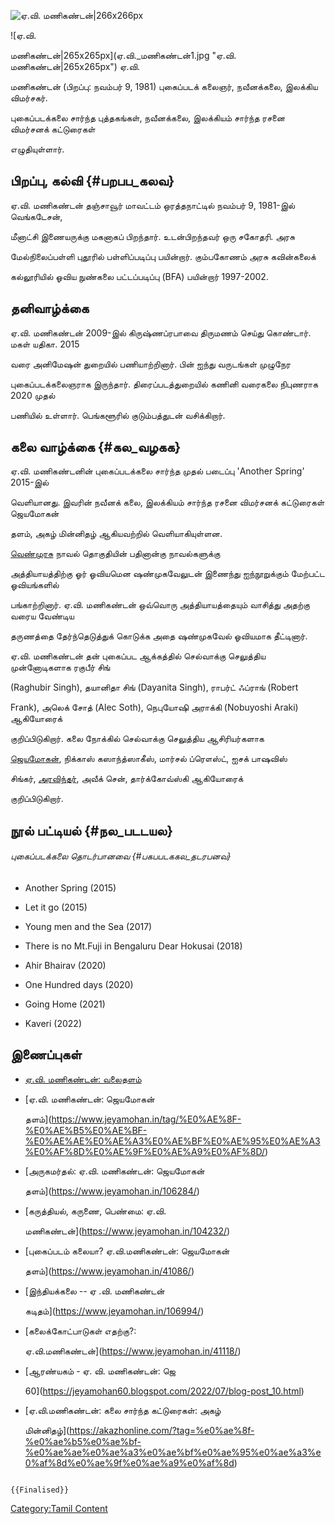 ![ஏ.வி. மணிகண்டன்\|266x266px](ஏ.வி._மணிகண்டன்.png "ஏ.வி. மணிகண்டன்|266x266px")
![ஏ.வி.
மணிகண்டன்\|265x265px](ஏ.வி._மணிகண்டன்1.jpg "ஏ.வி. மணிகண்டன்|265x265px") ஏ.வி.
மணிகண்டன் (பிறப்பு: நவம்பர் 9, 1981) புகைப்படக் கலைஞர், நவீனக்கலை, இலக்கிய விமர்சகர்.
புகைப்படக்கலை சார்ந்த புத்தகங்கள், நவீனக்கலை, இலக்கியம் சார்ந்த ரசனை விமர்சனக் கட்டுரைகள்
எழுதியுள்ளார்.

## பிறப்பு, கல்வி {#பறபப_கலவ}

ஏ.வி. மணிகண்டன் தஞ்சாவூர் மாவட்டம் ஒரத்தநாட்டில் நவம்பர் 9, 1981-இல் வெங்கடேசன்,
மீனாட்சி இணையருக்கு மகனாகப் பிறந்தார். உடன்பிறந்தவர் ஒரு சகோதரி. அரசு
மேல்நிலைப்பள்ளி புதூரில் பள்ளிப்படிப்பு பயின்றார். கும்பகோணம் அரசு கவின்கலைக்
கல்லூரியில் ஓவிய நுண்கலை பட்டப்படிப்பு (BFA) பயின்றார் 1997-2002.

## தனிவாழ்க்கை

ஏ.வி. மணிகண்டன் 2009-இல் கிருஷ்ணப்ரபாவை திருமணம் செய்து கொண்டார். மகள் யதிகா. 2015
வரை அனிமேஷன் துறையில் பணியாற்றினார். பின் ஐந்து வருடங்கள் முழுநேர
புகைப்படக்கலைஞராக இருந்தார். திரைப்படத்துறையில் கணினி வரைகலை நிபுணராக 2020 முதல்
பணியில் உள்ளார். பெங்களூரில் குடும்பத்துடன் வசிக்கிறார்.

## கலை வாழ்க்கை {#கல_வழகக}

ஏ.வி. மணிகண்டனின் புகைப்படக்கலை சார்ந்த முதல் படைப்பு 'Another Spring' 2015-இல்
வெளியானது. இவரின் நவீனக் கலை, இலக்கியம் சார்ந்த ரசனை விமர்சனக் கட்டுரைகள் ஜெயமோகன்
தளம், அகழ் மின்னிதழ் ஆகியவற்றில் வெளியாகியுள்ளன.
[வெண்முரசு](வெண்முரசு "wikilink") நாவல் தொகுதியின் பதினான்கு நாவல்களுக்கு
அத்தியாயத்திற்கு ஓர் ஓவியமென ஷண்முகவேலுடன் இணைந்து ஐந்நூறுக்கும் மேற்பட்ட ஓவியங்களில்
பங்காற்றினார். ஏ.வி. மணிகண்டன் ஒவ்வொரு அத்தியாயத்தையும் வாசித்து அதற்கு வரைய வேண்டிய
தருணத்தை தேர்ந்தெடுத்துக் கொடுக்க அதை ஷண்முகவேல் ஓவியமாக தீட்டினார்.

ஏ.வி. மணிகண்டன் தன் புகைப்பட ஆக்கத்தில் செல்வாக்கு செலுத்திய முன்னோடிகளாக ரகுபீர் சிங்
(Raghubir Singh), தயானிதா சிங் (Dayanita Singh), ராபர்ட் ஃப்ராங் (Robert
Frank), அலெக் சோத் (Alec Soth), நெபுயோஷி அராக்கி (Nobuyoshi Araki) ஆகியோரைக்
குறிப்பிடுகிறார். கலை நோக்கில் செல்வாக்கு செலுத்திய ஆசிரியர்களாக
[ஜெயமோகன்](ஜெயமோகன் "wikilink"), நிக்காஸ் கஸாந்த்ஸாகீஸ், மார்சல் ப்ரௌஸ்ட், ஐசக் பாஷவிஸ்
சிங்கர், [அரவிந்தர்](அரவிந்தர் "wikilink"), அவீக் சென், தார்க்கோவ்ஸ்கி ஆகியோரைக்
குறிப்பிடுகிறார்.

## நூல் பட்டியல் {#நல_படடயல}

###### புகைப்படக்கலை தொடர்பானவை {#பகபபடககல_தடரபனவ}

-   Another Spring (2015)
-   Let it go (2015)
-   Young men and the Sea (2017)
-   There is no Mt.Fuji in Bengaluru Dear Hokusai (2018)
-   Ahir Bhairav (2020)
-   One Hundred days (2020)
-   Going Home (2021)
-   Kaveri (2022)

## இணைப்புகள்

-   [ஏ.வி. மணிகண்டன்: வலைதளம்](https://www.manikandanav.com/about/)
-   [ஏ.வி. மணிகண்டன்: ஜெயமோகன்
    தளம்](https://www.jeyamohan.in/tag/%E0%AE%8F-%E0%AE%B5%E0%AE%BF-%E0%AE%AE%E0%AE%A3%E0%AE%BF%E0%AE%95%E0%AE%A3%E0%AF%8D%E0%AE%9F%E0%AE%A9%E0%AF%8D/)
-   [அருகமர்தல்: ஏ.வி. மணிகண்டன்: ஜெயமோகன்
    தளம்](https://www.jeyamohan.in/106284/)
-   [கருத்தியல், கருணை, பெண்மை: ஏ.வி.
    மணிகண்டன்](https://www.jeyamohan.in/104232/)
-   [புகைப்படம் கலையா? ஏ.வி.மணிகண்டன்: ஜெயமோகன்
    தளம்](https://www.jeyamohan.in/41086/)
-   [இந்தியக்கலை -- ஏ .வி. மணிகண்டன்
    கடிதம்](https://www.jeyamohan.in/106994/)
-   [கலைக்கோட்பாடுகள் எதற்கு?:
    ஏ.வி.மணிகண்டன்](https://www.jeyamohan.in/41118/)
-   [ஆரண்யகம் - ஏ. வி. மணிகண்டன்: ஜெ
    60](https://jeyamohan60.blogspot.com/2022/07/blog-post_10.html)
-   [ஏ.வி.மணிகண்டன்: கலை சார்ந்த கட்டுரைகள்: அகழ்
    மின்னிதழ்](https://akazhonline.com/?tag=%e0%ae%8f-%e0%ae%b5%e0%ae%bf-%e0%ae%ae%e0%ae%a3%e0%ae%bf%e0%ae%95%e0%ae%a3%e0%af%8d%e0%ae%9f%e0%ae%a9%e0%af%8d)

```{=mediawiki}
{{Finalised}}
```
[Category:Tamil Content](Category:Tamil_Content "wikilink")

